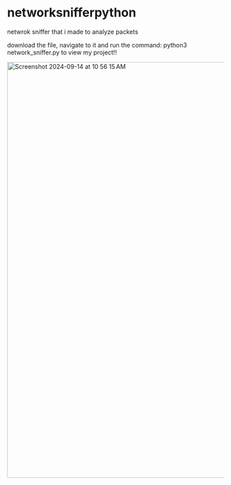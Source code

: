 # networksnifferpython

netwrok sniffer that i made to analyze packets


download the file, navigate to it and run the command: python3 network_sniffer.py to view my project!!

<img width="967" alt="Screenshot 2024-09-14 at 10 56 15 AM" src="https://github.com/user-attachments/assets/0284bc30-2f74-4b2b-8c4e-95d992adf6ed">
